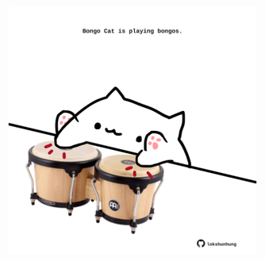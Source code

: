 <!-- built at 19/04/2022, 12:01:14 UTC -->
<p align="center">
  <img width="500" height="500" src="./ReadmeImage.svg">
</p>
